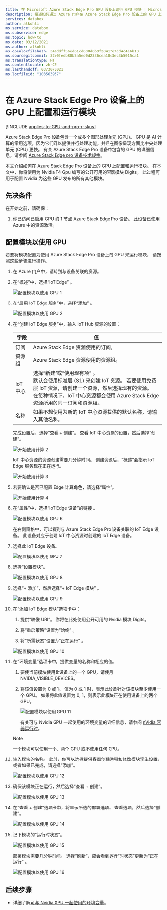 ```yaml
---
title: 在 Microsoft Azure Stack Edge Pro GPU 设备上运行 GPU 模块 | Microsoft Docs
description: 描述如何通过 Azure 门户在 Azure Stack Edge Pro 设备上的 GPU 上配置和运行模块。
services: databox
author: alkohli
ms.service: databox
ms.subservice: edge
ms.topic: how-to
ms.date: 03/12/2021
ms.author: alkohli
ms.openlocfilehash: 348ddff56ed61cd608d6b9f28417e7cd4c4e6b13
ms.sourcegitcommit: 32e0fedb80b5a5ed0d2336cea18c3ec3b5015ca1
ms.translationtype: HT
ms.contentlocale: zh-CN
ms.lasthandoff: 03/30/2021
ms.locfileid: "103563957"
---
```

# <a name="configure-and-run-a-module-on-gpu-on-azure-stack-edge-pro-device"></a>在 Azure Stack Edge Pro 设备上的 GPU 上配置和运行模块

[!INCLUDE [applies-to-GPU-and-pro-r-skus](../../includes/azure-stack-edge-applies-to-gpu-pro-r-sku.md)]

Azure Stack Edge Pro 设备包含一个或多个图形处理单元 (GPU)。 GPU 是 AI 计算的常用选项，因为它们可以提供并行处理功能，并且在图像呈现方面比中央处理单元 (CPU) 更快。 有关 Azure Stack Edge Pro 设备中包含的 GPU 的详细信息，请参阅 [Azure Stack Edge pro 设备技术规格](azure-stack-edge-gpu-technical-specifications-compliance.md)。

本文介绍如何在 Azure Stack Edge Pro 设备上的 GPU 上配置和运行模块。 在本文中，你将使用为 Nvidia T4 Gpu 编写的公开可用的容器模块 Digits。 此过程可用于配置 Nvidia 为这些 GPU 发布的所有其他模块。


## <a name="prerequisites"></a>先决条件

在开始之前，请确保：

1. 你已访问已启用 GPU 的 1 节点 Azure Stack Edge Pro 设备。 此设备已使用 Azure 中的资源激活。  

## <a name="configure-module-to-use-gpu"></a>配置模块以使用 GPU

若要将模块配置为使用 Azure Stack Edge Pro 设备上的 GPU 来运行模块，<!--Can it be simplified? "To configure a module to be run by the GPU on your Azure Stack Edge Pro device,"?--> 请按照这些步骤进行操作。

1. 在 Azure 门户中，请转到与设备关联的资源。

2. 在“概述”中，选择“IoT Edge” 。

    ![配置模块以使用 GPU 1](media/azure-stack-edge-gpu-configure-gpu-modules/configure-compute-1.png)

3. 在“启用 IoT Edge 服务”中，选择“添加” 。

   ![配置模块以使用 GPU 2](media/azure-stack-edge-gpu-configure-gpu-modules/configure-compute-2.png)

4. 在“创建 IoT Edge 服务”中，输入 IoT Hub 资源的设置：

   |字段   |值    |
   |--------|---------|
   |订阅      | Azure Stack Edge 资源使用的订阅。 |
   |资源组    | Azure Stack Edge 资源使用的资源组。 |
   |IoT 中心           | 选择“新建”或“使用现有项” 。 <br> 默认会使用标准层 (S1) 来创建 IoT 资源。 若要使用免费层 IoT 资源，请创建一个资源，然后选择现有的资源。 <br> 在每种情况下，IoT 中心资源都会使用 Azure Stack Edge 资源所用的同一订阅和资源组。     |
   |名称              | 如果不想使用为新的 IoT 中心资源提供的默认名称，请输入其他名称。 |

   完成设置后，选择“查看 + 创建”。 查看 IoT 中心资源的设置，然后选择“创建”。

   ![开始使用计算 2](./media/azure-stack-edge-gpu-configure-gpu-modules/configure-compute-3.png)

   IoT 中心资源的资源创建需要几分钟时间。 创建资源后，“概述”会指示 IoT Edge 服务现在正在运行。

   ![开始使用计算 3](./media/azure-stack-edge-gpu-configure-gpu-modules/configure-compute-4.png)

5. 若要确认是否已配置 Edge 计算角色，请选择“属性”。

   ![开始使用计算 4](./media/azure-stack-edge-gpu-configure-gpu-modules/configure-compute-5.png)

6. 在“属性”中，选择“IoT Edge 设备”的链接 。

   ![配置模块以使用 GPU 6](media/azure-stack-edge-gpu-configure-gpu-modules/configure-gpu-2.png)

   在右侧窗格中，可以看到与 Azure Stack Edge Pro 设备关联的 IoT Edge 设备。 此设备对应于创建 IoT 中心资源时创建的 IoT Edge 设备。
 
7. 选择此 IoT Edge 设备。

   ![配置模块以使用 GPU 7](media/azure-stack-edge-gpu-configure-gpu-modules/configure-gpu-3.png)

8. 选择“设置模块”。

   ![配置模块以使用 GPU 8](media/azure-stack-edge-gpu-configure-gpu-modules/configure-gpu-4.png)

9. 选择“+ 添加”，然后选择“+ IoT Edge 模块” 。 

    ![配置模块以使用 GPU 9](media/azure-stack-edge-gpu-configure-gpu-modules/configure-gpu-5.png)

10. 在“添加 IoT Edge 模块”选项卡中：

    1. 提供“映像 URI”。 你将在此处使用公开可用的 Nvidia 模块 Digits。 
    
    2. 将“重启策略”设置为“始终” 。
    
    3. 将“所需状态”设置为“正在运行” 。
    
    ![配置模块以使用 GPU 10](media/azure-stack-edge-gpu-configure-gpu-modules/configure-gpu-6.png)

11. 在“环境变量”选项卡中，提供变量的名称和相应的值。 

    1. 要使当前模块使用此设备上的一个 GPU，请使用 NVIDIA_VISIBLE_DEVICES。 

    2. 将该值设置为 0 或 1。 值为 0 或 1 时，表示此设备针对该模块至少使用一个 GPU。 如果将此值设置为 0, 1，则表示此模块正在使用设备上的两个 GPU。

       ![配置模块以使用 GPU 11](media/azure-stack-edge-gpu-configure-gpu-modules/configure-gpu-7.png)

       有关可与 Nvidia GPU 一起使用的环境变量的详细信息，请参阅 [nVidia 容器运行时](https://github.com/NVIDIA/nvidia-container-runtime#environment-variables-oci-spec)。

    > [!NOTE]
    > 一个模块可以使用一个、两个 GPU 或不使用任何 GPU。

12. 输入模块的名称。 此时，你可以选择提供容器创建选项和修改模块孪生设置，或者如果已完成，请选择“添加”。 

    ![配置模块以使用 GPU 12](media/azure-stack-edge-gpu-configure-gpu-modules/configure-gpu-8.png)

13. 确保该模块正在运行，然后选择“查看 + 创建”。

    ![配置模块以使用 GPU 13](media/azure-stack-edge-gpu-configure-gpu-modules/configure-gpu-9.png)

14. 在“查看 + 创建”选项卡中，将显示所选的部署选项。 查看选项，然后选择“创建”。
    
    ![配置模块以使用 GPU 14](media/azure-stack-edge-gpu-configure-gpu-modules/configure-gpu-10.png)

15. 记下模块的”运行时状态”。
    
    ![配置模块以使用 GPU 15](media/azure-stack-edge-gpu-configure-gpu-modules/configure-gpu-11.png)

    部署模块需要几分钟时间。 选择“刷新”，应会看到运行“时状态”更新为“正在运行”  。

    ![配置模块以使用 GPU 16](media/azure-stack-edge-gpu-configure-gpu-modules/configure-gpu-12.png)


## <a name="next-steps"></a>后续步骤

- 详细了解[可与 Nvidia GPU 一起使用的环境变量](https://github.com/NVIDIA/nvidia-container-runtime#environment-variables-oci-spec)。
